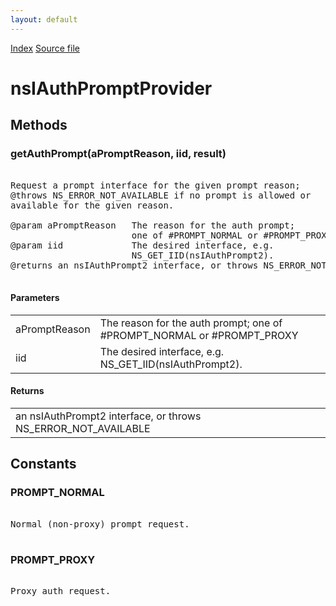 ```yaml
---
layout: default
---
```

<div id='links'><a href="../index.html">Index</a>
<a href="http://dxr.mozilla.org/mozilla-central/source/netwerk/base/public/nsIAuthPromptProvider.idl">Source file</a>
</div>

# nsIAuthPromptProvider #

## Methods ##

### getAuthPrompt(aPromptReason, iid, result) ###
<pre>  
Request a prompt interface for the given prompt reason;  
@throws NS_ERROR_NOT_AVAILABLE if no prompt is allowed or  
available for the given reason.  
  
@param aPromptReason   The reason for the auth prompt;  
                       one of #PROMPT_NORMAL or #PROMPT_PROXY  
@param iid             The desired interface, e.g.  
                       NS_GET_IID(nsIAuthPrompt2).  
@returns an nsIAuthPrompt2 interface, or throws NS_ERROR_NOT_AVAILABLE  
  
</pre>
#### Parameters ####

<table>

<tr>
<td>aPromptReason</td>
<td>The reason for the auth prompt;  
                       one of #PROMPT_NORMAL or #PROMPT_PROXY  
</td>
</tr>

<tr>
<td>iid</td>
<td>The desired interface, e.g.  
                       NS_GET_IID(nsIAuthPrompt2).  
</td>
</tr>

</table>

#### Returns ####

<table>

<tr>
<td>an nsIAuthPrompt2 interface, or throws NS_ERROR_NOT_AVAILABLE  
</td>
</tr>

</table>

## Constants ##

### PROMPT_NORMAL ###
<pre>  
Normal (non-proxy) prompt request.  
  
</pre>
### PROMPT_PROXY ###
<pre>  
Proxy auth request.  
  
</pre>